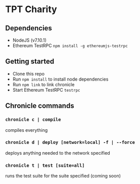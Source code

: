 # TPT Charity

## Dependencies
- NodeJS (v7.10.1)
- Ethereum TestRPC `npm install -g ethereumjs-testrpc`

## Getting started 
- Clone this repo
- Run `npm install` to install node dependencies
- Run `npm link` to link chronicle
- Start Ethereum TestRPC `testrpc`

## Chronicle commands
### `chronicle c | compile`
compiles everything
### `chronicle d | deploy [network=local] -f | --force`
deploys anything needed to the network specified
### `chronicle t | test [suite=all]`
runs the test suite for the suite specified (coming soon)